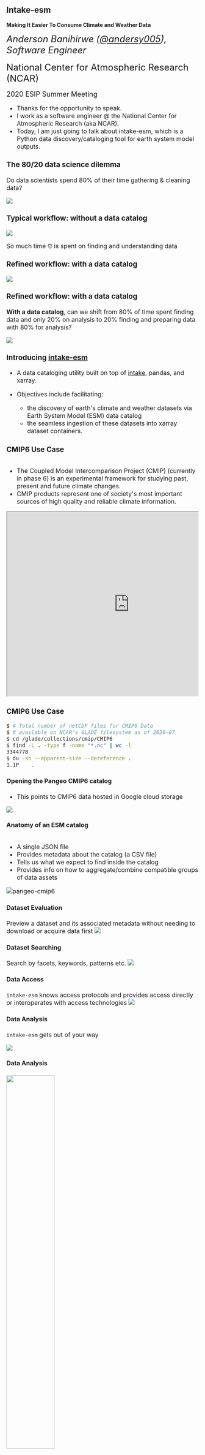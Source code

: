 ## Intake-esm 

**Making It Easier To Consume Climate and Weather Data**

<font size="5">_Anderson Banihirwe ([@andersy005](https://github.com/andersy005)), Software Engineer_<font size="3">

<font size="5">National Center for Atmospheric Research (NCAR)</font>

<font size="4">2020 ESIP Summer Meeting</font>
<aside class="notes">
    <ul>
      <li>Thanks for the opportunity to speak.</li>
      <li>I work as a software engineer @ the National Center for Atmospheric Research (aka NCAR).</li>
      <li>Today, I am just going to talk about intake-esm, which is a Python data discovery/cataloging tool for earth system model outputs.</li>
   </ul>
  </aside>



### The 80/20 data science dilemma

Do data scientists spend 80% of their time gathering & cleaning data?

<img src="images/intake-esm/data-science.drawio.svg">



### Typical workflow: without a data catalog

<img src="images/intake-esm/no-data-catalog.drawio.svg">

So much time ⏰ is spent on finding and understanding data



### Refined workflow: with a data catalog 

<img src="images/intake-esm/with-data-catalog.drawio.svg">



### Refined workflow: with a data catalog

**With a data catalog**, can we shift from 80% of time spent finding data and only 20% on analysis to 20% finding and preparing data with 80% for analysis?

<img src="images/intake-esm/data-science-2.drawio.svg">



### Introducing [intake-esm](https://intake-esm.readthedocs.io/en/latest/)

- A data cataloging utility built on top of [intake](https://intake.readthedocs.io/en/latest/), pandas, and xarray. 

- Objectives include facilitating:

    - the discovery of earth's climate and weather datasets via Earth System Model (ESM) data catalog
    - the seamless ingestion of these datasets into xarray dataset containers.



### CMIP6 Use Case

<div class="row">
  <div class="column">
    <ul>
     <li> The Coupled Model Intercomparison Project (CMIP) (currently in phase 6) is an experimental framework for studying past, present and future climate changes.</li>
     <li> CMIP products represent one of society's most important sources of high quality and reliable climate information. </li>
    </ul>
  </div>
  
  <div class="column">
    <iframe src="https://www.google.com/maps/d/embed?mid=1qgItlbd11j6wzirf6vo2Zq_uYqaP4baQ" width="640" height="480"></iframe>
  </div>
</div>


### CMIP6 Use Case

```bash
$ # Total number of netCDF files for CMIP6 Data
$ # available on NCAR's GLADE filesystem as of 2020-07
$ cd /glade/collections/cmip/CMIP6
$ find -L . -type f -name "*.nc" | wc -l
3344778
$ du -sh --apparent-size --dereference .
1.1P	.
```


#### Opening the Pangeo CMIP6 catalog
- This points to CMIP6 data hosted in Google cloud storage
<img img src="images/intake-esm/catalog-summary.png">



#### Anatomy of an ESM catalog
<div class="row">
  <div class="column">
    <ul>
     <li>A single JSON file </li>
     <li>Provides metadata about the catalog (a CSV file)</li>
     <li>Tells us what we expect to find inside the catalog</li>
     <li>Provides info on how to aggregate/combine compatible groups of data assets</li>
    </ul>
  </div>
   
  <div class="column">
    <img src="images/intake-esm/pangeo-catalog.png" alt="pangeo-cmip6">
  </div>
</div>


#### Dataset Evaluation

Preview a dataset and its associated metadata without needing to download or acquire data first
<img img src="images/intake-esm/catalog-preview.png">



#### Dataset Searching

Search by facets, keywords, patterns etc.
<img img src="images/intake-esm/data-searching.png">



#### Data Access

`intake-esm` knows access protocols and provides access directly or interoperates with access technologies
<img img src="images/intake-esm/data-loading-1.png">



#### Data Analysis

`intake-esm` gets out of your way
  
<img img src="images/intake-esm/data-loading.png">


#### Data Analysis

<img img src="images/intake-esm/data-exploration.png" style="width:50%">

**Check out the example notebook: https://github.com/earthcube2020/ec20_banihirwe_etal**



### Accessing catalogs using [catalog.pangeo.io](https://catalog.pangeo.io/)

- The Pangeo project offers a means of viewing catalogs from a standalone web application.

- CMIP6 catalog browser: https://catalog.pangeo.io/browse/master/climate/cmip6_gcs/


### Accessing catalogs using [catalog.pangeo.io](https://catalog.pangeo.io/)

<img src="https://nbviewer.jupyter.org/github/earthcube2020/ec20_banihirwe_etal/blob/master/images/pangeo-catalog.png">


### Accessing catalogs using [catalog.pangeo.io](https://catalog.pangeo.io/)

<img src="https://nbviewer.jupyter.org/github/earthcube2020/ec20_banihirwe_etal/blob/master/images/esm-demo.gif">



### What's Next?

- Merging ESM collection specifications into [SpatioTemporal Asset Catalog (STAC) specification](https://stacspec.org/) to offer a more universal specification standard
  - https://github.com/NCAR/esm-collection-spec/issues/21
- Development of tools to verify and describe catalogued data on a regular basis



### Getting involved

- Please reach out if you are interested in participating in any way.
  - Pangeo Discourse: https://discourse.pangeo.io/
  - Intake-esm: https://github.com/intake/intake-esm


### Thanks!
